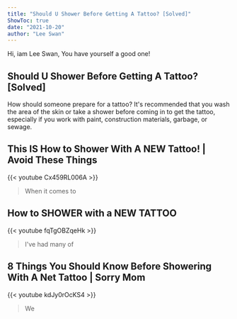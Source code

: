 ```yaml
---
title: "Should U Shower Before Getting A Tattoo? [Solved]"
ShowToc: true 
date: "2021-10-20"
author: "Lee Swan" 
---
```


Hi, iam Lee Swan, You have yourself a good one!
## Should U Shower Before Getting A Tattoo? [Solved]
How should someone prepare for a tattoo? It's recommended that you wash the area of the skin or take a shower before coming in to get the tattoo, especially if you work with paint, construction materials, garbage, or sewage.

## This IS How to Shower With A NEW Tattoo! | Avoid These Things
{{< youtube Cx459RL006A >}}
>When it comes to 

## How to SHOWER with a  NEW TATTOO
{{< youtube fqTgOBZqeHk >}}
>I've had many of 

## 8 Things You Should Know Before Showering With A Net Tattoo | Sorry Mom
{{< youtube kdJy0rOcKS4 >}}
>We 


